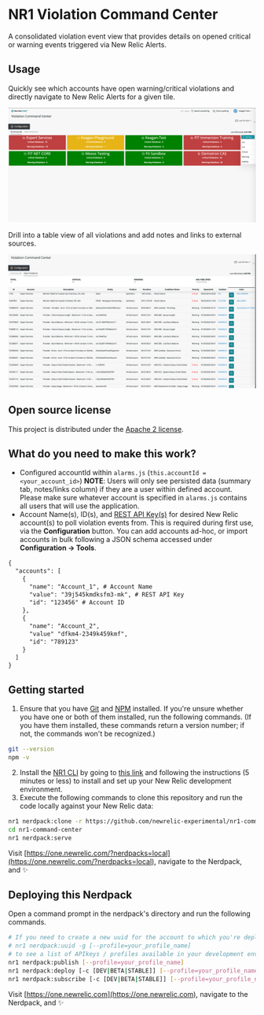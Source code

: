 # NR1 Violation Command Center

A consolidated violation event view that provides details on opened critical or warning events triggered via New Relic Alerts.

## Usage

Quickly see which accounts have open warning/critical violations and directly navigate to New Relic Alerts for a given tile.

![Summary](screenshots/summary.png)

Drill into a table view of all violations and add notes and links to external sources.

![Drilldown](screenshots/drilldown.png)

## Open source license

This project is distributed under the [Apache 2 license](LICENSE).

## What do you need to make this work?

* Configured accountId within `alarms.js` (`this.accountId = <your_account_id>`)  **NOTE**: Users will only see persisted data (summary tab, notes/links column) if they are a user within defined account. Please make sure whatever account is specified in `alarms.js` contains all users that will use the application.
* Account Name(s), ID(s), and [REST API Key(s)](https://docs.newrelic.com/docs/apis/get-started/intro-apis/types-new-relic-api-keys#rest-api-key) for desired New Relic account(s) to poll violation events from. This is required during first use, via the **Configuration** button. You can add accounts ad-hoc, or import accounts in bulk following a JSON schema accessed under **Configuration -> Tools**.

```
{
  "accounts": [
    {
      "name": "Account_1", # Account Name
      "value": "39j545kmdksfm3-mk", # REST API Key
      "id": "123456" # Account ID
    },
    {
      "name": "Account_2",
      "value" "dfkm4-2349k459kmf",
      "id": "789123"
    }
  ]
}
```

## Getting started

1. Ensure that you have [Git](https://git-scm.com/book/en/v2/Getting-Started-Installing-Git) and [NPM](https://www.npmjs.com/get-npm) installed. If you're unsure whether you have one or both of them installed, run the following commands. (If you have them installed, these commands return a version number; if not, the commands won't be recognized.)
```bash
git --version
npm -v
```
2. Install the [NR1 CLI](https://one.newrelic.com/launcher/developer-center.launcher) by going to [this link](https://one.newrelic.com/launcher/developer-center.launcher) and following the instructions (5 minutes or less) to install and set up your New Relic development environment.
3. Execute the following commands to clone this repository and run the code locally against your New Relic data:

```bash
nr1 nerdpack:clone -r https://github.com/newrelic-experimental/nr1-command-center.git
cd nr1-command-center
nr1 nerdpack:serve
```

Visit [https://one.newrelic.com/?nerdpacks=local](https://one.newrelic.com/?nerdpacks=local), navigate to the Nerdpack, and :sparkles:

## Deploying this Nerdpack

Open a command prompt in the nerdpack's directory and run the following commands.

```bash
# If you need to create a new uuid for the account to which you're deploying this Nerdpack, use the following
# nr1 nerdpack:uuid -g [--profile=your_profile_name]
# to see a list of APIkeys / profiles available in your development environment, run nr1 credentials:list
nr1 nerdpack:publish [--profile=your_profile_name]
nr1 nerdpack:deploy [-c [DEV|BETA|STABLE]] [--profile=your_profile_name]
nr1 nerdpack:subscribe [-c [DEV|BETA|STABLE]] [--profile=your_profile_name]
```

Visit [https://one.newrelic.com](https://one.newrelic.com), navigate to the Nerdpack, and :sparkles:
